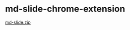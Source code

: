 # md-slide-chrome-extension

[md-slide.zip](https://github.com/bluewings/md-slide-chrome-extension/files/4955038/md-slide.zip)
